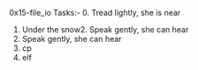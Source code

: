 0x15-file_io
Tasks:-
0. Tread lightly, she is near
1. Under the snow2. Speak gently, she can hear
2. Speak gently, she can hear
3. cp
4. elf
